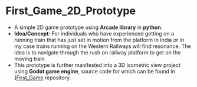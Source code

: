 # First_Game_2D_Prototype

- A simple 2D game prototype using **Arcade library** in **python**. 
- **Idea/Concept**: For individuals who have experienced getting on a running train that has just set in motion from the platform in India or in my case trains running on the Western Railways will find resonance. The idea is to navigate through the rush on railway platform to get on the moving train.
- This prototype is further manifested into a 3D Isometric view project using **Godot game engine**, source code for which can be found in ][First_Game](https://github.com/bottomupadvent/First_Game) repository.